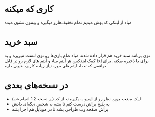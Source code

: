 <h1>کاری که میکنه</h1>
<p>
میاد از لینکی که بهش میدیم تمام تخفیف‌هارو میگیره و بهمون نشون میده
</p>

<h1>سبد خرید</h1>
<p>
  توی برنامه سبد خرید هم قرار داده شده. میاد تمام بازی‌ها رو توی لیست میریزه و به کمک ایندکس هر آیتم میاد و آیتم های لازم رو در فایل txt برای ما ذخیره میکنه. برای مواقعی که تعداد آیتم های مورد نیاز زیاده کاربرد خوبی داره
</p>


<h1>در نسخه‌های بعدی</h1>
<ul>
  <li>لینک صفحه مورد نظر رو از ایمپوت بگیره نه از کد (در نسخه 1.2 انجام شد)</li>
  <li>یه پکیج براش درست کنم تا بشه به شخص دیگه‌ای دادش</li>
  <li>براش صفحه وب طراحی بشه تا در موبایل هم اجرا بشه</li>
</ul>
